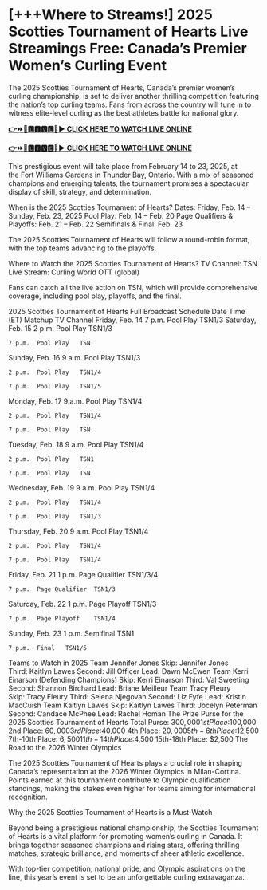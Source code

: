 # [+++Where to Streams!] 2025 Scotties Tournament of Hearts Live Streamings Free: Canada’s Premier Women’s Curling Event

The 2025 Scotties Tournament of Hearts, Canada’s premier women’s curling championship, is set to deliver another thrilling competition featuring the nation’s top curling teams. Fans from across the country will tune in to witness elite-level curling as the best athletes battle for national glory.

[**👉⏩🎥🅻🅸🆅🅴🔴▶️ CLICK HERE TO WATCH LIVE ONLINE**](https://curling.fanfanatics.live/?refd_by=a2znow)

[**👉⏩🎥🅻🅸🆅🅴🔴▶️ CLICK HERE TO WATCH LIVE ONLINE**](https://curling.fanfanatics.live/?refd_by=a2znow)

This prestigious event will take place from February 14 to 23, 2025, at the Fort Williams Gardens in Thunder Bay, Ontario. With a mix of seasoned champions and emerging talents, the tournament promises a spectacular display of skill, strategy, and determination.

When is the 2025 Scotties Tournament of Hearts?
Dates: Friday, Feb. 14 – Sunday, Feb. 23, 2025
Pool Play: Feb. 14 – Feb. 20
Page Qualifiers & Playoffs: Feb. 21 – Feb. 22
Semifinals & Final: Feb. 23

The 2025 Scotties Tournament of Hearts will follow a round-robin format, with the top teams advancing to the playoffs.

Where to Watch the 2025 Scotties Tournament of Hearts?
TV Channel: TSN
Live Stream: Curling World OTT (global)

Fans can catch all the live action on TSN, which will provide comprehensive coverage, including pool play, playoffs, and the final.

2025 Scotties Tournament of Hearts Full Broadcast Schedule
Date	Time (ET)	Matchup	TV Channel
Friday, Feb. 14	7 p.m.	Pool Play	TSN1/3
Saturday, Feb. 15	2 p.m.	Pool Play	TSN1/3

	7 p.m.	Pool Play	TSN
Sunday, Feb. 16	9 a.m.	Pool Play	TSN1/3

	2 p.m.	Pool Play	TSN1/4

	7 p.m.	Pool Play	TSN1/5
Monday, Feb. 17	9 a.m.	Pool Play	TSN1/4

	2 p.m.	Pool Play	TSN1/4

	7 p.m.	Pool Play	TSN
Tuesday, Feb. 18	9 a.m.	Pool Play	TSN1/4

	2 p.m.	Pool Play	TSN1

	7 p.m.	Pool Play	TSN
Wednesday, Feb. 19	9 a.m.	Pool Play	TSN1/4

	2 p.m.	Pool Play	TSN1/4

	7 p.m.	Pool Play	TSN1/3
Thursday, Feb. 20	9 a.m.	Pool Play	TSN1/4

	2 p.m.	Pool Play	TSN1/4

	7 p.m.	Pool Play	TSN1/4
Friday, Feb. 21	1 p.m.	Page Qualifier	TSN1/3/4

	7 p.m.	Page Qualifier	TSN1/3
Saturday, Feb. 22	1 p.m.	Page Playoff	TSN1/3

	7 p.m.	Page Playoff	TSN1/4
Sunday, Feb. 23	1 p.m.	Semifinal	TSN1

	7 p.m.	Final	TSN1/5
Teams to Watch in 2025
Team Jennifer Jones
Skip: Jennifer Jones
Third: Kaitlyn Lawes
Second: Jill Officer
Lead: Dawn McEwen
Team Kerri Einarson (Defending Champions)
Skip: Kerri Einarson
Third: Val Sweeting
Second: Shannon Birchard
Lead: Briane Meilleur
Team Tracy Fleury
Skip: Tracy Fleury
Third: Selena Njegovan
Second: Liz Fyfe
Lead: Kristin MacCuish
Team Kaitlyn Lawes
Skip: Kaitlyn Lawes
Third: Jocelyn Peterman
Second: Candace McPhee
Lead: Rachel Homan
The Prize Purse for the 2025 Scotties Tournament of Hearts
Total Purse: $300,000
1st Place: $100,000
2nd Place: $60,000
3rd Place: $40,000
4th Place: $20,000
5th-6th Place: $12,500
7th-10th Place: $6,500
11th-14th Place: $4,500
15th-18th Place: $2,500
The Road to the 2026 Winter Olympics

The 2025 Scotties Tournament of Hearts plays a crucial role in shaping Canada’s representation at the 2026 Winter Olympics in Milan-Cortina. Points earned at this tournament contribute to Olympic qualification standings, making the stakes even higher for teams aiming for international recognition.

Why the 2025 Scotties Tournament of Hearts is a Must-Watch

Beyond being a prestigious national championship, the Scotties Tournament of Hearts is a vital platform for promoting women’s curling in Canada. It brings together seasoned champions and rising stars, offering thrilling matches, strategic brilliance, and moments of sheer athletic excellence.

With top-tier competition, national pride, and Olympic aspirations on the line, this year’s event is set to be an unforgettable curling extravaganza.

